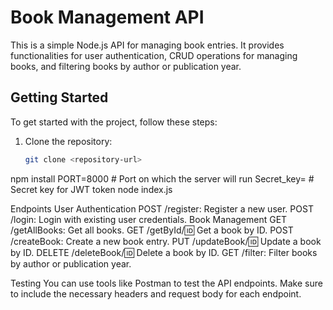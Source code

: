 # Book Management API

This is a simple Node.js API for managing book entries. It provides functionalities for user authentication, CRUD operations for managing books, and filtering books by author or publication year.

## Getting Started

To get started with the project, follow these steps:

1. Clone the repository:

   ```bash
   git clone <repository-url>
npm install
PORT=8000                # Port on which the server will run
Secret_key=<your-secret-key>  # Secret key for JWT token
node index.js

Endpoints
User Authentication
POST /register: Register a new user.
POST /login: Login with existing user credentials.
Book Management
GET /getAllBooks: Get all books.
GET /getById/:id: Get a book by ID.
POST /createBook: Create a new book entry.
PUT /updateBook/:id: Update a book by ID.
DELETE /deleteBook/:id: Delete a book by ID.
GET /filter: Filter books by author or publication year.

Testing
You can use tools like Postman to test the API endpoints. Make sure to include the necessary headers and request body for each endpoint.
